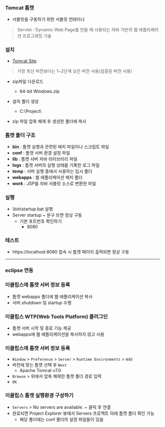 ### Tomcat 톰캣

- 서블릿을 구동하기 위한 서블릿 컨테이너
> Servlet : Dynamic Web Page를 만들 때 사용되는 자바 기반의 웹 애플리케이션 프로그래밍 기술

### 설치
- [Tomcat Site](https://tomcat.apache.org/)
> 가장 최신 버전보다는 1~2단계 낮은 버전 사용(검증된 버전 사용)

- zip파일 다운로드
  - 64-bit Windows.zip

- 설치 폴더 생성
  - C:\Project\

- zip 파일 압축 해제 후 생성한 폴더에 복사

### 톰캣 폴더 구조
- **bin** : 톰캣 실행과 관련된 배치 파일이나 스크립트 파일
- **conf** : 톰캣 서버 환경 설정 파일
- **lib** : 톰캣 서버 자바 라이브러리 파일
- **logs** : 톰캣 서버의 실행 상태를 기록한 로그 파일
- **temp** : 서버 실행 중에서 사용하는 임시 폴더
- **webapps** : 웹 애플리케이션 배치 폴더
- **work** : JSP를 자바 서블릿 소스로 변환한 파일

### 실행
- \bin\startup.bat 실행
- Server startup ~ 문구 뜨면 정상 구동
  - 기본 포트번호 확인하기
    - 8080

### 테스트
- https://localhost:8080 접속 시 톰캣 페이지 출력되면 정상 구동

----


### eclipse 연동

### 이클립스에 톰캣 서버 정보 등록
- 톰캣 webapps 폴더에 웹 애플리케이션 복사
- 서버 shutdown 및 startup 수행

### 이클립스 WTP(Web Tools Platform) 플러그인
- 톰캣 서버 시작 및 종료 기능 제공
- webapps에 웹 애플리케이션을 복사하지 않고 사용

### 이클립스에 톰캣 서버 정보 등록
- `Window` > `Preference` > `Server` > `Runtime Environments` > `Add`
- 버전에 맞는 톰캣 선택 후 `Next`
  - Apache Tomcat v7.0
- `Browse` > 위에서 압축 해제한 톰캣 폴더 경로 입력
- `OK`

### 이클립스 톰캣 실행환경 구성하기
- `Servers` > No servers are available. ~ 클릭 후 연결
- 완료되면 Project Explorer 뷰에서 Servers 프로젝트 아래 톰캣 폴더 확인 가능
  - 해당 폴더에는 conf 폴더의 설정 파일들이 있음

